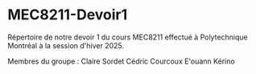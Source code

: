 # MEC8211-Devoir1

Répertoire de notre devoir 1 du cours MEC8211 effectué à Polytechnique Montréal à la session d'hiver 2025.

Membres du groupe :
Claire Sordet
Cédric Courcoux
E'ouann Kérino